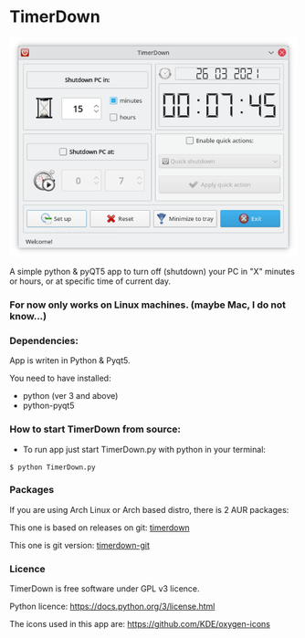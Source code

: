 # TimerDown

![TimerDown](https://raw.githubusercontent.com/Pyntux/TimerDown/main/TimerDown.png)

A simple python &amp; pyQT5 app to turn off (shutdown) your PC in "X" minutes or hours, or at specific time of current day.

### For now only works on Linux machines. (maybe Mac, I do not know...)

### Dependencies:

App is writen in Python & Pyqt5. 
 
   You need to have installed:
 
   * python (ver 3 and above)
   * python-pyqt5
   
### How to start TimerDown from source:

- To run app just start TimerDown.py with python in your terminal:

```
$ python TimerDown.py
```

### Packages

If you are using Arch Linux or Arch based distro, there is 2 AUR packages:

This one is based on releases on git:
[timerdown](https://aur.archlinux.org/packages/timerdown/)


This one is git version:
[timerdown-git](https://aur.archlinux.org/packages/timerdown-git/) 


### Licence

TimerDown is free software under GPL v3 licence.

Python licence: https://docs.python.org/3/license.html

The icons used in this app are: https://github.com/KDE/oxygen-icons
